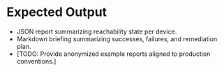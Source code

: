 # Expected Output

- JSON report summarizing reachability state per device.
- Markdown briefing summarizing successes, failures, and remediation plan.
- [TODO: Provide anonymized example reports aligned to production conventions.]

